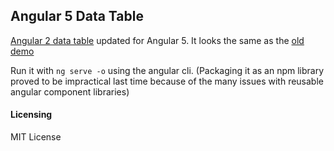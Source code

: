 ## Angular 5 Data Table

[Angular 2 data table](https://github.com/ggmod/angular-2-data-table) updated for Angular 5. It looks the same as the [old demo](https://ggmod.github.io/angular-2-data-table-demo)

Run it with `ng serve -o` using the angular cli.
(Packaging it as an npm library proved to be impractical last time because of the many issues with reusable angular component libraries)


#### Licensing
MIT License
